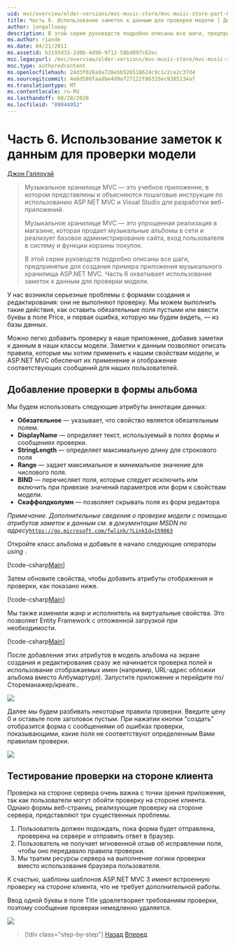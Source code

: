 ```yaml
---
uid: mvc/overview/older-versions/mvc-music-store/mvc-music-store-part-6
title: Часть 6. Использование заметок к данным для проверки модели | Документация Майкрософт
author: jongalloway
description: В этой серии руководств подробно описаны все шаги, предпринятые для создания примера приложения музыкального хранилища ASP.NET MVC. Часть 6 охватывает использование заметок к данным для модели V...
ms.author: riande
ms.date: 04/21/2011
ms.assetid: b3193d33-2d0b-4d98-9712-58bd897c62ec
msc.legacyurl: /mvc/overview/older-versions/mvc-music-store/mvc-music-store-part-6
msc.type: authoredcontent
ms.openlocfilehash: 24d3f028a9a720e5b526518624c9c1c2ce2c37d4
ms.sourcegitcommit: 4e6d586faadbe4d9ef27122f86335ec9385134af
ms.translationtype: MT
ms.contentlocale: ru-RU
ms.lasthandoff: 08/28/2020
ms.locfileid: "89044952"
---
```

# <a name="part-6-using-data-annotations-for-model-validation"></a>Часть 6. Использование заметок к данным для проверки модели

[Джон Гэллоуэй](https://github.com/jongalloway)

> Музыкальное хранилище MVC — это учебное приложение, в котором представлены и объясняются пошаговые инструкции по использованию ASP.NET MVC и Visual Studio для разработки веб-приложений.  
>   
> Музыкальное хранилище MVC — это упрощенная реализация в магазине, которая продает музыкальные альбомы в сети и реализует базовое администрирование сайта, вход пользователя в систему и функции корзины покупок.  
>   
> В этой серии руководств подробно описаны все шаги, предпринятые для создания примера приложения музыкального хранилища ASP.NET MVC. Часть 6 охватывает использование заметок к данным для проверки модели.

У нас возникли серьезные проблемы с формами создания и редактирования: они не выполняют проверку. Мы можем выполнить такие действия, как оставить обязательные поля пустыми или ввести буквы в поле Price, и первая ошибка, которую мы будем видеть, — из базы данных.

Можно легко добавить проверку в наше приложение, добавив заметки к данным в наши классы модели. Заметки к данным позволяют описать правила, которые мы хотим применить к нашим свойствам модели, и ASP.NET MVC обеспечит их применение и отображение соответствующих сообщений для наших пользователей.

## <a name="adding-validation-to-our-album-forms"></a>Добавление проверки в формы альбома

Мы будем использовать следующие атрибуты аннотации данных:

- **Обязательное** — указывает, что свойство является обязательным полем.
- **DisplayName** — определяет текст, используемый в полях формы и сообщениях проверки.
- **StringLength** — определяет максимальную длину для строкового поля
- **Range** — задает максимальное и минимальное значение для числового поля.
- **BIND** — перечисляет поля, которые следует исключить или включить при привязке значений параметров или форм к свойствам модели.
- **Скаффолдколумн** — позволяет скрывать поля из форм редактора

*Примечание. Дополнительные сведения о проверке модели с помощью атрибутов заметок к данным см. в документации MSDN по адресу*[`https://go.microsoft.com/fwlink/?LinkId=159063`](https://go.microsoft.com/fwlink/?LinkId=159063)

Откройте класс альбома и добавьте в начало следующие операторы *using* .

[!code-csharp[Main](mvc-music-store-part-6/samples/sample1.cs)]

Затем обновите свойства, чтобы добавить атрибуты отображения и проверки, как показано ниже.

[!code-csharp[Main](mvc-music-store-part-6/samples/sample2.cs)]

Мы также изменили жанр и исполнитель на виртуальные свойства. Это позволяет Entity Framework с отложенной загрузкой при необходимости.

[!code-csharp[Main](mvc-music-store-part-6/samples/sample3.cs)]

После добавления этих атрибутов в модель альбома на экране создания и редактирования сразу же начинается проверка полей и использование отображаемых имен (например, URL-адрес обложки альбома вместо Албумартурл). Запустите приложение и перейдите по/Стореманажер/креате..

![](mvc-music-store-part-6/_static/image1.png)

Далее мы будем разбивать некоторые правила проверки. Введите цену 0 и оставьте поле заголовок пустым. При нажатии кнопки "создать" отобразится форма с сообщениями об ошибках проверки, показывающими, какие поля не соответствуют определенным Вами правилам проверки.

![](mvc-music-store-part-6/_static/image2.png)

## <a name="testing-the-client-side-validation"></a>Тестирование проверки на стороне клиента

Проверка на стороне сервера очень важна с точки зрения приложения, так как пользователи могут обойти проверку на стороне клиента. Однако формы веб-страниц, реализующие проверку на стороне сервера, представляют три существенных проблемы.

1. Пользователь должен подождать, пока форма будет отправлена, проверена на сервере и отправить ответ в браузер.
2. Пользователь не получает мгновенной отзыв об исправлении поля, чтобы оно передавало правила проверки.
3. Мы тратим ресурсы сервера на выполнение логики проверки вместо использования браузера пользователя.

К счастью, шаблоны шаблонов ASP.NET MVC 3 имеют встроенную проверку на стороне клиента, что не требует дополнительной работы.

Ввод одной буквы в поле Title удовлетворяет требованиям проверки, поэтому сообщение проверки немедленно удаляется.

![](mvc-music-store-part-6/_static/image3.png)

> [!div class="step-by-step"]
> [Назад](mvc-music-store-part-5.md)
> [Вперед](mvc-music-store-part-7.md)
